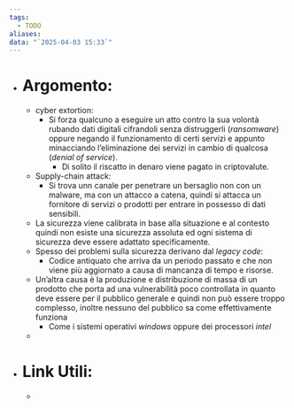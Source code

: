 ```yaml
---
tags:
  - TODO
aliases: 
data: "`2025-04-03 15:33`"
---
```

- # Argomento:
	-  cyber extortion:
		- Si forza qualcuno a eseguire un atto contro la sua volontà rubando dati digitali cifrandoli senza distruggerli (_ransomware_) oppure negando il funzionamento di certi servizi e appunto minacciando l’eliminazione dei servizi in cambio di qualcosa (_denial of service_).
			- Di solito il riscatto in denaro viene pagato in criptovalute.
	- Supply-chain attack:
		- Si trova unn canale per penetrare un bersaglio non con un malware, ma con un attacco a catena, quindi si attacca un fornitore di servizi o prodotti per entrare in possesso di dati sensibili.
	- La sicurezza viene calibrata in base alla situazione e al contesto quindi non esiste una sicurezza assoluta ed ogni sistema di sicurezza deve essere adattato specificamente.
	- Spesso dei problemi sulla sicurezza derivano dal _legacy code_:
		- Codice antiquato che arriva da un periodo passato e che non viene più aggiornato a causa di mancanza di tempo e risorse.
	- Un’altra causa è la produzione e distribuzione di massa di un prodotto che porta ad una vulnerabilità poco controllata in quanto deve essere per il pubblico generale e quindi non può essere troppo complesso, inoltre nessuno del pubblico sa come effettivamente funziona 
		- Come i sistemi operativi _windows_ oppure dei processori _intel_  
	- 
- # Link Utili:
	- 